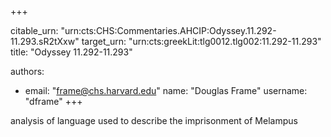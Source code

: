 +++


citable_urn: "urn:cts:CHS:Commentaries.AHCIP:Odyssey.11.292-11.293.sR2tXxw"
target_urn: "urn:cts:greekLit:tlg0012.tlg002:11.292-11.293"
title: "Odyssey 11.292-11.293"

authors:
- email: "frame@chs.harvard.edu"
  name: "Douglas Frame"
  username: "dframe"
+++

<p>analysis of language used to describe the imprisonment of Melampus</p>